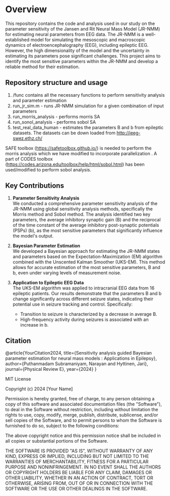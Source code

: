  # Overview
 This repository contains the code and analysis used in our study on the parameter sensitivity of the Jansen and Rit Neural Mass Model (JR-NMM) for estimating neural parameters from EEG data. The JR-NMM is a well-established model for simulating the mesoscopic and macroscopic dynamics of electroencephalography (EEG), including epileptic EEG. However, the high dimensionality of the model and the uncertainty in estimating its parameters pose significant challenges. This project aims to identify the most sensitive parameters within the JR-NMM and develop a reliable method for their estimation.

 ## Repository structure and usage
 1. /func contains all the necessary functions to perform sensitivity analysis and parameter estimation
 2. run_jr_sim.m  - runs JR-NMM simulation for a given combination of input parameters
 3. run_morris_analysis - performs morris SA
 4. run_sonol_analysis - performs sobol SA
 5. test_real_data_human - estimates the parameters B and b from epileptic datasets. The datasets can be down loaded from http://ieeg-swez.ethz.ch/

SAFE toolbox (https://safetoolbox.github.io/) is needed to perform the morris analysis which we have modified to incorporate parallelization . A part of CODES toolbox (https://codes.arizona.edu/toolbox/help/html/sobol.html) has been used/modified to perform sobol analysis.
 ## Key Contributions

1. **Parameter Sensitivity Analysis**  
   We conducted a comprehensive parameter sensitivity analysis of the JR-NMM using global sensitivity analysis methods, specifically the Morris method and Sobol method. The analysis identified two key parameters, the average inhibitory synaptic gain (B) and the reciprocal of the time constant of the average inhibitory post-synaptic potentials (PSPs) (b), as the most sensitive parameters that significantly influence the model's output.

2. **Bayesian Parameter Estimation**  
   We developed a Bayesian approach for estimating the JR-NMM states and parameters based on the Expectation-Maximization (EM) algorithm combined with the Unscented Kalman Smoother (UKS-EM). This method allows for accurate estimation of the most sensitive parameters, B and b, even under varying levels of measurement noise.

3. **Application to Epileptic EEG Data**  
   The UKS-EM algorithm was applied to intracranial EEG data from 16 epileptic patients. Our results demonstrate that the parameters B and b change significantly across different seizure states, indicating their potential use in seizure tracking and control. Specifically:
   - Transition to seizure is characterized by a decrease in average B.
   - High-frequency activity during seizures is associated with an increase in b.

## Citation

@article{YourCitation2024,
  title={Sensitivity analysis guided Bayesian parameter estimation for neural mass models : Applications in Epilepsy},
  author={Puthanmadam Subramaniyam, Narayan and Hyttinen, Jari},
  journal={Physical Review E},
  year={2024}
}


MIT License

Copyright (c) 2024 [Your Name]

Permission is hereby granted, free of charge, to any person obtaining a copy
of this software and associated documentation files (the "Software"), to deal
in the Software without restriction, including without limitation the rights
to use, copy, modify, merge, publish, distribute, sublicense, and/or sell
copies of the Software, and to permit persons to whom the Software is
furnished to do so, subject to the following conditions:

The above copyright notice and this permission notice shall be included in all
copies or substantial portions of the Software.

THE SOFTWARE IS PROVIDED "AS IS", WITHOUT WARRANTY OF ANY KIND, EXPRESS OR
IMPLIED, INCLUDING BUT NOT LIMITED TO THE WARRANTIES OF MERCHANTABILITY,
FITNESS FOR A PARTICULAR PURPOSE AND NONINFRINGEMENT. IN NO EVENT SHALL THE
AUTHORS OR COPYRIGHT HOLDERS BE LIABLE FOR ANY CLAIM, DAMAGES OR OTHER
LIABILITY, WHETHER IN AN ACTION OF CONTRACT, TORT OR OTHERWISE, ARISING FROM,
OUT OF OR IN CONNECTION WITH THE SOFTWARE OR THE USE OR OTHER DEALINGS IN THE
SOFTWARE.

